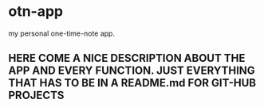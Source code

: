# otn-app
my personal one-time-note app.

## HERE COME A NICE DESCRIPTION ABOUT THE APP AND EVERY FUNCTION. JUST EVERYTHING THAT HAS TO BE IN A README.md FOR GIT-HUB PROJECTS

